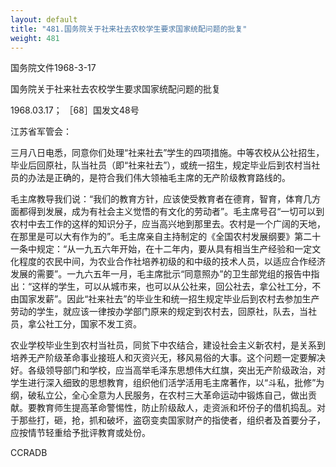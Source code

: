 ```yaml
---
layout: default
title: "481.国务院关于社来社去农校学生要求国家统配问题的批复"
weight: 481
---
```


国务院文件1968-3-17

国务院关于社来社去农校学生要求国家统配问题的批复

1968.03.17； ［68］国发文48号

江苏省军管会：

三月八日电悉，同意你们处理“社来社去”学生的四项措施。中等农校从公社招生，毕业后回原社，队当社员（即“社来社去”），或统一招生，规定毕业后到农村当社员的办法是正确的，是符合我们伟大领袖毛主席的无产阶级教育路线的。

毛主席教导我们说：“我们的教育方针，应该使受教育者在德育，智育，体育几方面都得到发展，成为有社会主义觉悟的有文化的劳动者”。毛主席号召“一切可以到农村中去工作的这样的知识分子，应当高兴地到那里去。农村是一个广阔的天地，在那里是可以大有作为的”。毛主席亲自主持制定的《全国农村发展纲要》第二十一条中规定：“从一九五六年开始，在十二年内，要从具有相当生产经验和一定文化程度的农民中间，为农业合作社培养初级的和中级的技术人员，以适应合作经济发展的需要”。一九六五年一月，毛主席批示“同意照办”的卫生部党组的报告中指出：“这样的学生，可以从城市来，也可以从公社来，回公社去，拿公社工分，不由国家发薪”。因此“社来社去”的毕业生和统一招生规定毕业后到农村去参加生产劳动的学生，就应该一律按办学部门原来的规定到农村去，回原社，队去，当社员，拿公社工分，国家不发工资。

农业学校毕业生到农村当社员，同贫下中农结合，建设社会主义新农村，是关系到培养无产阶级革命事业接班人和灭资兴无，移风易俗的大事。这个问题一定要解决好。各级领导部门和学校，应当高举毛泽东思想伟大红旗，突出无产阶级政治，对学生进行深入细致的思想教育，组织他们活学活用毛主席著作，以“斗私，批修”为纲，破私立公，全心全意为人民服务，在农村三大革命运动中锻炼自己，做出贡献。要教育师生提高革命警惕性，防止阶级敌人，走资派和坏份子的借机捣乱。对于那些打，砸，抢，抓和破坏，盗窃变卖国家财产的指使者，组织者及首要分子，应按情节轻重给予批评教育或处份。

CCRADB

